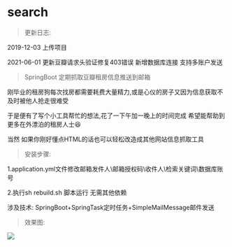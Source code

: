 # search
> 更新日志:

2019-12-03 上传项目

2021-06-01 更新豆瓣请求头验证修复403错误
             新增数据库连接 支持多账户发送


> SpringBoot 定期抓取豆瓣租房信息推送到邮箱

刚毕业的租房狗每次找房都需要耗费大量精力,或是心仪的房子又因为信息获取不及时被他人抢走很难受

于是便有了写个小工具帮忙的想法,花了一下午加一晚上的时间完成 希望能帮助到更多在外漂泊的租房人士😆

当然 如果你刚好懂点HTML的话也可以轻松改造成其他网站信息抓取工具

> 安装步骤:

  1.application.yml文件修改邮箱发件人\邮箱授权码\收件人\检索关键词\数据库账号

  2.执行sh rebuild.sh 脚本运行 无需其他依赖

涉及技术: SpringBoot+SpringTask定时任务+SimpleMailMessage邮件发送



> 效果图:

<img src="https://as-note.oss-cn-shenzhen.aliyuncs.com/uploadFile/U20191108441386583/WechatIMG1.png">
